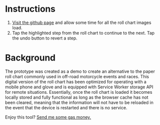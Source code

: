 
# Instructions

 1. [Visit the github page](https://danielgivens.github.io/roll-chart/) and allow some time for all the roll chart images load. 
 2. Tap the highlighted step from the roll chart to continue to the next. Tap the undo button to revert a step.


# Background
The prototype was created as a demo to create an alternative to the paper roll chart commonly used in off-road motorcycle events and races. This digital version of the roll chart has been optimized for operating with a mobile phone and glove and is equipped with Service Worker storage API for remote situations. Essentially, once the roll chart is loaded it becomes locally stored and fully functional as long as the browser cache has not been cleared, meaning that the information will not have to be reloaded in the event that the device is restarted and there is no service.


Enjoy this tool? [Send me some gas money.](https://www.paypal.com/donate?hosted_button_id=YTYAVAWEVUZSN)
